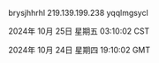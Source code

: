 brysjhhrhl 219.139.199.238 yqqlmgsycl

2024年 10月 25日 星期五 03:10:02 CST

2024年 10月 24日 星期四 19:10:02 GMT
